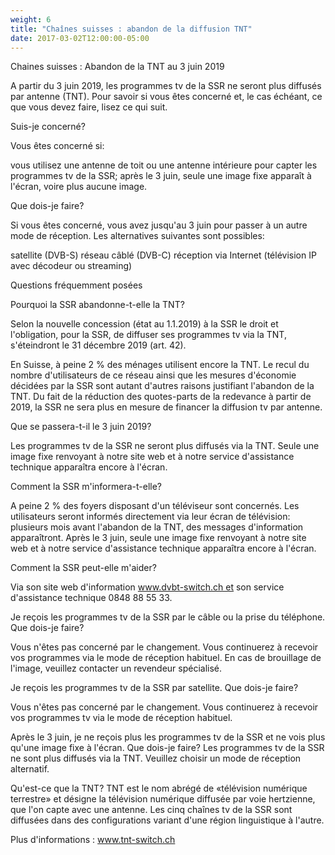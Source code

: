 ```yaml
---
weight: 6
title: "Chaînes suisses : abandon de la diffusion TNT"
date: 2017-03-02T12:00:00-05:00
---
```

Chaines suisses : Abandon de la TNT au 3 juin 2019

A partir du 3 juin 2019, les programmes tv de la SSR ne seront plus diffusés par antenne (TNT). Pour savoir si vous êtes concerné et, le cas échéant, ce que vous devez faire, lisez ce qui suit.

Suis-je concerné?

Vous êtes concerné si:

vous utilisez une antenne de toit ou une antenne intérieure pour capter les programmes tv de la SSR;
après le 3 juin, seule une image fixe apparaît à l'écran, voire plus aucune image.

Que dois-je faire?

Si vous êtes concerné, vous avez jusqu'au 3 juin pour passer à un autre mode de réception.
Les alternatives suivantes sont possibles:

satellite (DVB-S)
réseau câblé (DVB-C)
réception via Internet (télévision IP avec décodeur ou streaming)

Questions fréquemment posées

Pourquoi la SSR abandonne-t-elle la TNT?

Selon la nouvelle concession (état au 1.1.2019) à la SSR le droit et l'obligation, pour la SSR, de diffuser ses programmes tv via la TNT, s'éteindront le 31 décembre 2019 (art. 42).

En Suisse, à peine 2 % des ménages utilisent encore la TNT. Le recul du nombre d'utilisateurs de ce réseau ainsi que les mesures d'économie décidées par la SSR sont autant d'autres raisons justifiant l'abandon de la TNT. Du fait de la réduction des quotes-parts de la redevance à partir de 2019, la SSR ne sera plus en mesure de financer la diffusion tv par antenne.


Que se passera-t-il le 3 juin 2019?

Les programmes tv de la SSR ne seront plus diffusés via la TNT. Seule une image fixe renvoyant à notre site web et à notre service d'assistance technique apparaîtra encore à l'écran.


Comment la SSR m'informera-t-elle?

A peine 2 % des foyers disposant d'un téléviseur sont concernés. Les utilisateurs seront informés directement via leur écran de télévision: plusieurs mois avant l'abandon de la TNT, des messages d'information apparaîtront. Après le 3 juin, seule une image fixe renvoyant à notre site web et à notre service d'assistance technique apparaîtra encore à l'écran.


Comment la SSR peut-elle m'aider?

Via son site web d'information www.dvbt-switch.ch et son service d'assistance technique 0848 88 55 33.


Je reçois les programmes tv de la SSR par le câble ou la prise du téléphone. Que dois-je faire?

Vous n'êtes pas concerné par le changement. Vous continuerez à recevoir vos programmes via le mode de réception habituel. En cas de brouillage de l'image, veuillez contacter un revendeur spécialisé.


Je reçois les programmes tv de la SSR par satellite. Que dois-je faire?

Vous n'êtes pas concerné par le changement. Vous continuerez à recevoir vos programmes tv via le mode de réception habituel.

Après le 3 juin, je ne reçois plus les programmes tv de la SSR et ne vois plus qu'une image fixe à l'écran. Que dois-je faire?
Les programmes tv de la SSR ne sont plus diffusés via la TNT. Veuillez choisir un mode de réception alternatif.

Qu'est-ce que la TNT?
TNT est le nom abrégé de «télévision numérique terrestre» et désigne la télévision numérique diffusée par voie hertzienne, que l'on capte avec une antenne. Les cinq chaînes tv de la SSR sont diffusées dans des configurations variant d'une région linguistique à l'autre.


Plus d'informations : www.tnt-switch.ch
